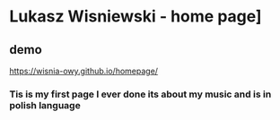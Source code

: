 # Lukasz Wisniewski - home page]


## demo

 https://wisnia-owy.github.io/homepage/
 
 ### Tis is my first page I ever done its about my music and is in polish language
